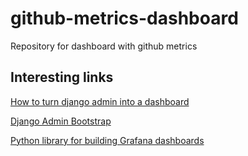 # github-metrics-dashboard
Repository for dashboard with github metrics


## Interesting links

[How to turn django admin into a dashboard](https://medium.com/@hakibenita/how-to-turn-django-admin-into-a-lightweight-dashboard-a0e0bbf609ad)

[Django Admin Bootstrap](https://github.com/douglasmiranda/django-admin-bootstrap)

[Python library for building Grafana dashboards](https://github.com/weaveworks/grafanalib)
